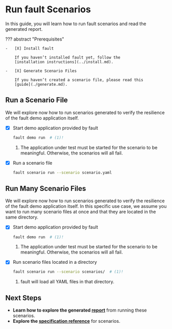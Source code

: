 # Run fault Scenarios

In this guide, you will learn how to run fault scenarios and read the generated
report.

??? abstract "Prerequisites"

    -   [X] Install fault

        If you haven’t installed fault yet, follow the
        [installation instructions](../install.md).

    -   [X] Generate Scenario Files

        If you haven’t created a scenario file, please read this
        [guide](./generate.md).


## Run a Scenario File

We will explore now how to run scenarios generated to verify the resilience of
the fault demo application itself.

-   [X] Start demo application provided by fault

    ```bash
    fault demo run  # (1)!
    ```

    1. The application under test must be started for the scenario to be
       meaningful. Otherwise, the scenarios will all fail.

-   [X] Run a scenario file

    ```bash
    fault scenario run --scenario scenario.yaml
    ```

## Run Many Scenario Files

We will explore now how to run scenarios generated to verify the resilience of
the fault demo application itself. In this specific use case, we assume you want
to run many scenario files at once and that they are located in the
same directory.

-   [X] Start demo application provided by fault

    ```bash
    fault demo run  # (1)!
    ```

    1. The application under test must be started for the scenario to be
       meaningful. Otherwise, the scenarios will all fail.

-   [X] Run scenario files located in a directory

    ```bash
    fault scenario run --scenario scenarios/  # (1)!
    ```

    1. fault will load all YAML files in that directory.

## Next Steps

- **Learn how to explore the generated [report](./reporting.md)** from running these scenarios.
- **Explore the [specification reference](../../reference/scenario-file-format.md)**
  for scenarios.
